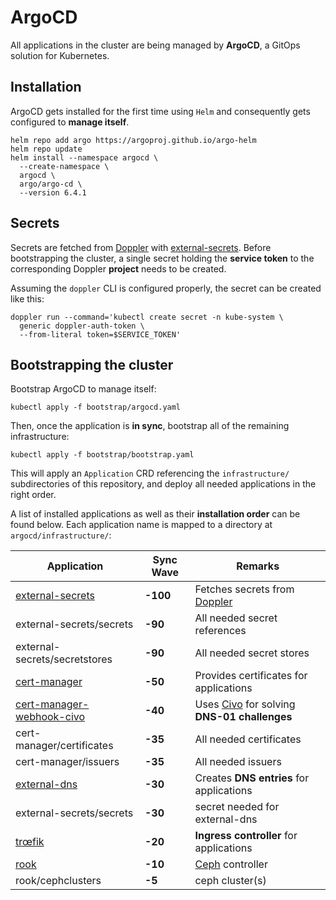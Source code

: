 # ArgoCD

All applications in the cluster are being managed by
**ArgoCD**, a GitOps solution for Kubernetes.

## Installation

ArgoCD gets installed for the first time using `Helm`
and consequently gets configured to **manage itself**.

```console
helm repo add argo https://argoproj.github.io/argo-helm
helm repo update
helm install --namespace argocd \
  --create-namespace \
  argocd \
  argo/argo-cd \
  --version 6.4.1
```

## Secrets

Secrets are fetched from [Doppler](https://doppler.com) with [external-secrets](https://external-secrets.io).
Before bootstrapping the cluster, a single secret holding the
**service token** to the corresponding Doppler **project** needs
to be created.

Assuming the `doppler` CLI is configured properly, the secret can
be created like this:

```console
doppler run --command='kubectl create secret -n kube-system \
  generic doppler-auth-token \
  --from-literal token=$SERVICE_TOKEN'
```

## Bootstrapping the cluster

Bootstrap ArgoCD to manage itself:

```console
kubectl apply -f bootstrap/argocd.yaml
```

Then, once the application is **in sync**, bootstrap all of the
remaining infrastructure:

```console
kubectl apply -f bootstrap/bootstrap.yaml
```

This will apply an `Application` CRD referencing the `infrastructure/`
subdirectories of this repository, and deploy all needed applications in the right
order.

A list of installed applications as well as their **installation
order** can be found below. Each application name is mapped to
a directory at `argocd/infrastructure/`:

| Application | Sync Wave | Remarks |
|-------------|-----------|---------|
|[external-secrets](https://external-secrets.io)|**-100**|Fetches secrets from [Doppler](https://doppler.com)|
|external-secrets/secrets|**-90**|All needed secret references|
|external-secrets/secretstores|**-90**|All needed secret stores|
|[cert-manager](https://cert-manager.io)|**-50**|Provides certificates for applications|
|[cert-manager-webhook-civo](https://github.com/okteto/cert-manager-webhook-civo)|**-40**|Uses [Civo](https://civo.com) for solving **DNS-01 challenges**|
|cert-manager/certificates|**-35**|All needed certificates|
|cert-manager/issuers|**-35**|All needed issuers|
|[external-dns](https://kubernetes-sigs.github.io/external-dns/v0.14.0/)|**-30**|Creates **DNS entries** for applications|
|external-secrets/secrets|**-30**|secret needed for external-dns|
|[trœfik](https://traefik.io)|**-20**|**Ingress controller** for applications|
|[rook](https://rook.io)|**-10**|[Ceph](https://ceph.com) controller|
|rook/cephclusters|**-5**|ceph cluster(s)|
